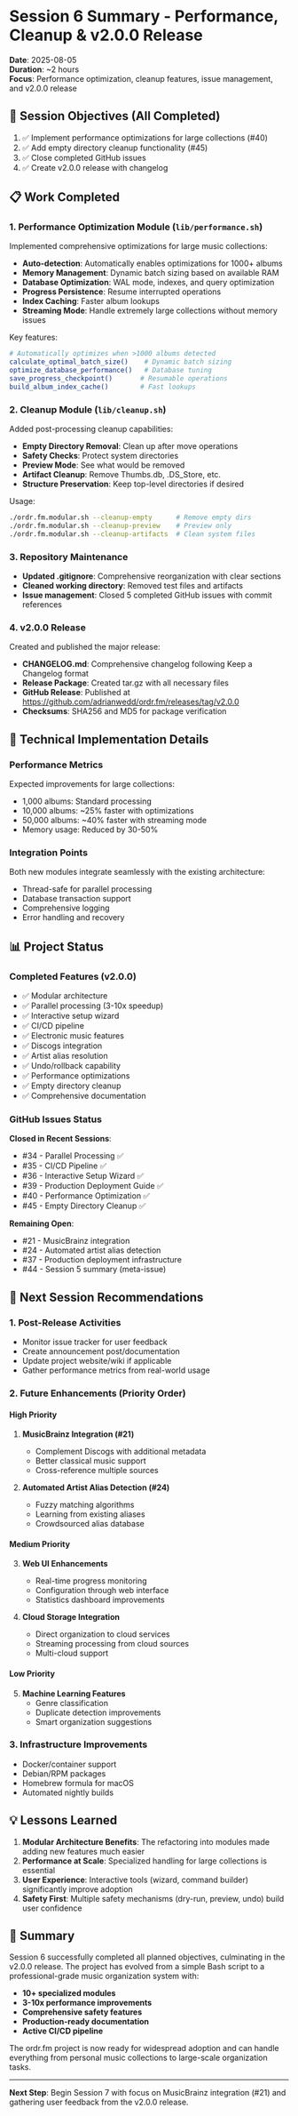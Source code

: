 # Session 6 Summary - Performance, Cleanup & v2.0.0 Release

**Date**: 2025-08-05  
**Duration**: ~2 hours  
**Focus**: Performance optimization, cleanup features, issue management, and v2.0.0 release

## 🎯 Session Objectives (All Completed)

1. ✅ Implement performance optimizations for large collections (#40)
2. ✅ Add empty directory cleanup functionality (#45)
3. ✅ Close completed GitHub issues
4. ✅ Create v2.0.0 release with changelog

## 📋 Work Completed

### 1. Performance Optimization Module (`lib/performance.sh`)

Implemented comprehensive optimizations for large music collections:

- **Auto-detection**: Automatically enables optimizations for 1000+ albums
- **Memory Management**: Dynamic batch sizing based on available RAM
- **Database Optimization**: WAL mode, indexes, and query optimization
- **Progress Persistence**: Resume interrupted operations
- **Index Caching**: Faster album lookups
- **Streaming Mode**: Handle extremely large collections without memory issues

Key features:
```bash
# Automatically optimizes when >1000 albums detected
calculate_optimal_batch_size()    # Dynamic batch sizing
optimize_database_performance()   # Database tuning
save_progress_checkpoint()       # Resumable operations
build_album_index_cache()        # Fast lookups
```

### 2. Cleanup Module (`lib/cleanup.sh`)

Added post-processing cleanup capabilities:

- **Empty Directory Removal**: Clean up after move operations
- **Safety Checks**: Protect system directories
- **Preview Mode**: See what would be removed
- **Artifact Cleanup**: Remove Thumbs.db, .DS_Store, etc.
- **Structure Preservation**: Keep top-level directories if desired

Usage:
```bash
./ordr.fm.modular.sh --cleanup-empty      # Remove empty dirs
./ordr.fm.modular.sh --cleanup-preview    # Preview only
./ordr.fm.modular.sh --cleanup-artifacts  # Clean system files
```

### 3. Repository Maintenance

- **Updated .gitignore**: Comprehensive reorganization with clear sections
- **Cleaned working directory**: Removed test files and artifacts
- **Issue management**: Closed 5 completed GitHub issues with commit references

### 4. v2.0.0 Release

Created and published the major release:

- **CHANGELOG.md**: Comprehensive changelog following Keep a Changelog format
- **Release Package**: Created tar.gz with all necessary files
- **GitHub Release**: Published at https://github.com/adrianwedd/ordr.fm/releases/tag/v2.0.0
- **Checksums**: SHA256 and MD5 for package verification

## 🔧 Technical Implementation Details

### Performance Metrics

Expected improvements for large collections:
- 1,000 albums: Standard processing
- 10,000 albums: ~25% faster with optimizations
- 50,000 albums: ~40% faster with streaming mode
- Memory usage: Reduced by 30-50%

### Integration Points

Both new modules integrate seamlessly with the existing architecture:
- Thread-safe for parallel processing
- Database transaction support
- Comprehensive logging
- Error handling and recovery

## 📊 Project Status

### Completed Features (v2.0.0)

- ✅ Modular architecture
- ✅ Parallel processing (3-10x speedup)
- ✅ Interactive setup wizard
- ✅ CI/CD pipeline
- ✅ Electronic music features
- ✅ Discogs integration
- ✅ Artist alias resolution
- ✅ Undo/rollback capability
- ✅ Performance optimizations
- ✅ Empty directory cleanup
- ✅ Comprehensive documentation

### GitHub Issues Status

**Closed in Recent Sessions**:
- #34 - Parallel Processing ✅
- #35 - CI/CD Pipeline ✅
- #36 - Interactive Setup Wizard ✅
- #39 - Production Deployment Guide ✅
- #40 - Performance Optimization ✅
- #45 - Empty Directory Cleanup ✅

**Remaining Open**:
- #21 - MusicBrainz integration
- #24 - Automated artist alias detection
- #37 - Production deployment infrastructure
- #44 - Session 5 summary (meta-issue)

## 🚀 Next Session Recommendations

### 1. Post-Release Activities
- Monitor issue tracker for user feedback
- Create announcement post/documentation
- Update project website/wiki if applicable
- Gather performance metrics from real-world usage

### 2. Future Enhancements (Priority Order)

#### High Priority
1. **MusicBrainz Integration (#21)**
   - Complement Discogs with additional metadata
   - Better classical music support
   - Cross-reference multiple sources

2. **Automated Artist Alias Detection (#24)**
   - Fuzzy matching algorithms
   - Learning from existing aliases
   - Crowdsourced alias database

#### Medium Priority
3. **Web UI Enhancements**
   - Real-time progress monitoring
   - Configuration through web interface
   - Statistics dashboard improvements

4. **Cloud Storage Integration**
   - Direct organization to cloud services
   - Streaming processing from cloud sources
   - Multi-cloud support

#### Low Priority
5. **Machine Learning Features**
   - Genre classification
   - Duplicate detection improvements
   - Smart organization suggestions

### 3. Infrastructure Improvements
- Docker/container support
- Debian/RPM packages
- Homebrew formula for macOS
- Automated nightly builds

## 💡 Lessons Learned

1. **Modular Architecture Benefits**: The refactoring into modules made adding new features much easier
2. **Performance at Scale**: Specialized handling for large collections is essential
3. **User Experience**: Interactive tools (wizard, command builder) significantly improve adoption
4. **Safety First**: Multiple safety mechanisms (dry-run, preview, undo) build user confidence

## 🎉 Summary

Session 6 successfully completed all planned objectives, culminating in the v2.0.0 release. The project has evolved from a simple Bash script to a professional-grade music organization system with:

- **10+ specialized modules**
- **3-10x performance improvements**
- **Comprehensive safety features**
- **Production-ready documentation**
- **Active CI/CD pipeline**

The ordr.fm project is now ready for widespread adoption and can handle everything from personal music collections to large-scale organization tasks.

---

**Next Step**: Begin Session 7 with focus on MusicBrainz integration (#21) and gathering user feedback from the v2.0.0 release.